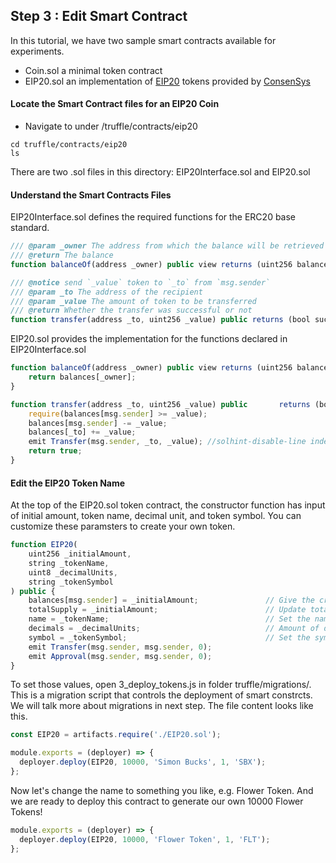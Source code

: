 ## Step 3 : Edit Smart Contract

<style>
  img{
    margin:0 auto;
    width:80%;
  }
</style>

In this tutorial, we have two sample smart contracts available for experiments. 

- Coin.sol a minimal token contract
- EIP20.sol an implementation of [EIP20](https://github.com/ethereum/EIPs/blob/master/EIPS/eip-20-token-standard.md) tokens provided by [ConsenSys](https://github.com/ConsenSys/Tokens)

#### Locate the Smart Contract files for an EIP20 Coin
- Navigate to under /truffle/contracts/eip20
```shell
cd truffle/contracts/eip20
ls
```
There are two .sol files in this directory: EIP20Interface.sol and EIP20.sol

#### Understand the Smart Contracts Files
EIP20Interface.sol defines the required functions for the ERC20 base standard.

``` javascript
/// @param _owner The address from which the balance will be retrieved
/// @return The balance
function balanceOf(address _owner) public view returns (uint256 balance);
```
``` javascript
/// @notice send `_value` token to `_to` from `msg.sender`
/// @param _to The address of the recipient
/// @param _value The amount of token to be transferred
/// @return Whether the transfer was successful or not
function transfer(address _to, uint256 _value) public returns (bool success);
```

EIP20.sol provides the implementation for the functions declared in EIP20Interface.sol

``` javascript
function balanceOf(address _owner) public view returns (uint256 balance) {
    return balances[_owner];
}

```
``` javascript
function transfer(address _to, uint256 _value) public       returns (bool success) {
    require(balances[msg.sender] >= _value);
    balances[msg.sender] -= _value;
    balances[_to] += _value;
    emit Transfer(msg.sender, _to, _value); //solhint-disable-line indent, no-unused-vars
    return true;
}
```

#### Edit the EIP20 Token Name
At the top of the EIP20.sol token contract, the constructor function has input of initial amount, token name, decimal unit, and token symbol. You can customize these paramsters to create your own token.

```javascript
function EIP20(
    uint256 _initialAmount,
    string _tokenName,
    uint8 _decimalUnits,
    string _tokenSymbol
) public {
    balances[msg.sender] = _initialAmount;               // Give the creator all initial tokens
    totalSupply = _initialAmount;                        // Update total supply
    name = _tokenName;                                   // Set the name for display purposes
    decimals = _decimalUnits;                            // Amount of decimals for display purposes
    symbol = _tokenSymbol;                               // Set the symbol for display purposes
    emit Transfer(msg.sender, msg.sender, 0); 
    emit Approval(msg.sender, msg.sender, 0);
}
```

To set those values, open 3_deploy_tokens.js in folder truffle/migrations/. This is a migration script that controls the deployment of smart constrcts. We will talk more about migrations in next step. The file content looks like this. 

``` javascript
const EIP20 = artifacts.require('./EIP20.sol');

module.exports = (deployer) => {
  deployer.deploy(EIP20, 10000, 'Simon Bucks', 1, 'SBX');
};

```

Now let's change the name to something you like, e.g. Flower Token. And we are ready to deploy this contract to generate our own 10000 Flower Tokens!
```javascript
module.exports = (deployer) => {
  deployer.deploy(EIP20, 10000, 'Flower Token', 1, 'FLT');
};
```


